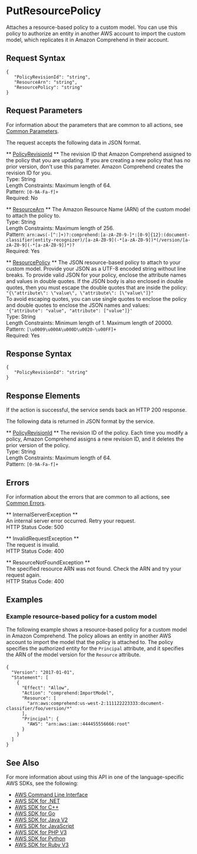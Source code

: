 # PutResourcePolicy<a name="API_PutResourcePolicy"></a>

Attaches a resource\-based policy to a custom model\. You can use this policy to authorize an entity in another AWS account to import the custom model, which replicates it in Amazon Comprehend in their account\.

## Request Syntax<a name="API_PutResourcePolicy_RequestSyntax"></a>

```
{
   "PolicyRevisionId": "string",
   "ResourceArn": "string",
   "ResourcePolicy": "string"
}
```

## Request Parameters<a name="API_PutResourcePolicy_RequestParameters"></a>

For information about the parameters that are common to all actions, see [Common Parameters](CommonParameters.md)\.

The request accepts the following data in JSON format\.

 ** [PolicyRevisionId](#API_PutResourcePolicy_RequestSyntax) **   <a name="comprehend-PutResourcePolicy-request-PolicyRevisionId"></a>
The revision ID that Amazon Comprehend assigned to the policy that you are updating\. If you are creating a new policy that has no prior version, don't use this parameter\. Amazon Comprehend creates the revision ID for you\.  
Type: String  
Length Constraints: Maximum length of 64\.  
Pattern: `[0-9A-Fa-f]+`   
Required: No

 ** [ResourceArn](#API_PutResourcePolicy_RequestSyntax) **   <a name="comprehend-PutResourcePolicy-request-ResourceArn"></a>
The Amazon Resource Name \(ARN\) of the custom model to attach the policy to\.  
Type: String  
Length Constraints: Maximum length of 256\.  
Pattern: `arn:aws(-[^:]+)?:comprehend:[a-zA-Z0-9-]*:[0-9]{12}:(document-classifier|entity-recognizer)/[a-zA-Z0-9](-*[a-zA-Z0-9])*(/version/[a-zA-Z0-9](-*[a-zA-Z0-9])*)?`   
Required: Yes

 ** [ResourcePolicy](#API_PutResourcePolicy_RequestSyntax) **   <a name="comprehend-PutResourcePolicy-request-ResourcePolicy"></a>
The JSON resource\-based policy to attach to your custom model\. Provide your JSON as a UTF\-8 encoded string without line breaks\. To provide valid JSON for your policy, enclose the attribute names and values in double quotes\. If the JSON body is also enclosed in double quotes, then you must escape the double quotes that are inside the policy:  
 `"{\"attribute\": \"value\", \"attribute\": [\"value\"]}"`   
To avoid escaping quotes, you can use single quotes to enclose the policy and double quotes to enclose the JSON names and values:  
 `'{"attribute": "value", "attribute": ["value"]}'`   
Type: String  
Length Constraints: Minimum length of 1\. Maximum length of 20000\.  
Pattern: `[\u0009\u000A\u000D\u0020-\u00FF]+`   
Required: Yes

## Response Syntax<a name="API_PutResourcePolicy_ResponseSyntax"></a>

```
{
   "PolicyRevisionId": "string"
}
```

## Response Elements<a name="API_PutResourcePolicy_ResponseElements"></a>

If the action is successful, the service sends back an HTTP 200 response\.

The following data is returned in JSON format by the service\.

 ** [PolicyRevisionId](#API_PutResourcePolicy_ResponseSyntax) **   <a name="comprehend-PutResourcePolicy-response-PolicyRevisionId"></a>
The revision ID of the policy\. Each time you modify a policy, Amazon Comprehend assigns a new revision ID, and it deletes the prior version of the policy\.  
Type: String  
Length Constraints: Maximum length of 64\.  
Pattern: `[0-9A-Fa-f]+` 

## Errors<a name="API_PutResourcePolicy_Errors"></a>

For information about the errors that are common to all actions, see [Common Errors](CommonErrors.md)\.

 ** InternalServerException **   
An internal server error occurred\. Retry your request\.  
HTTP Status Code: 500

 ** InvalidRequestException **   
The request is invalid\.  
HTTP Status Code: 400

 ** ResourceNotFoundException **   
The specified resource ARN was not found\. Check the ARN and try your request again\.  
HTTP Status Code: 400

## Examples<a name="API_PutResourcePolicy_Examples"></a>

### Example resource\-based policy for a custom model<a name="API_PutResourcePolicy_Example_1"></a>

The following example shows a resource\-based policy for a custom model in Amazon Comprehend\. The policy allows an entity in another AWS account to import the model that the policy is attached to\. The policy specifies the authorized entity for the `Principal` attribute, and it specifies the ARN of the model version for the `Resource` attribute\.

#### <a name="w88aac57b5d155c15b3b5"></a>

```
{
  "Version": "2017-01-01",
  "Statement": [
    {
      "Effect": "Allow",
      "Action": "comprehend:ImportModel",
      "Resource": [
        "arn:aws:comprehend:us-west-2:111122223333:document-classifier/foo/version/*"
      ],
      "Principal": {
        "AWS": "arn:aws:iam::444455556666:root"
      }
    }
  ]
}
```

## See Also<a name="API_PutResourcePolicy_SeeAlso"></a>

For more information about using this API in one of the language\-specific AWS SDKs, see the following:
+  [AWS Command Line Interface](https://docs.aws.amazon.com/goto/aws-cli/comprehend-2017-11-27/PutResourcePolicy) 
+  [AWS SDK for \.NET](https://docs.aws.amazon.com/goto/DotNetSDKV3/comprehend-2017-11-27/PutResourcePolicy) 
+  [AWS SDK for C\+\+](https://docs.aws.amazon.com/goto/SdkForCpp/comprehend-2017-11-27/PutResourcePolicy) 
+  [AWS SDK for Go](https://docs.aws.amazon.com/goto/SdkForGoV1/comprehend-2017-11-27/PutResourcePolicy) 
+  [AWS SDK for Java V2](https://docs.aws.amazon.com/goto/SdkForJavaV2/comprehend-2017-11-27/PutResourcePolicy) 
+  [AWS SDK for JavaScript](https://docs.aws.amazon.com/goto/AWSJavaScriptSDK/comprehend-2017-11-27/PutResourcePolicy) 
+  [AWS SDK for PHP V3](https://docs.aws.amazon.com/goto/SdkForPHPV3/comprehend-2017-11-27/PutResourcePolicy) 
+  [AWS SDK for Python](https://docs.aws.amazon.com/goto/boto3/comprehend-2017-11-27/PutResourcePolicy) 
+  [AWS SDK for Ruby V3](https://docs.aws.amazon.com/goto/SdkForRubyV3/comprehend-2017-11-27/PutResourcePolicy) 
